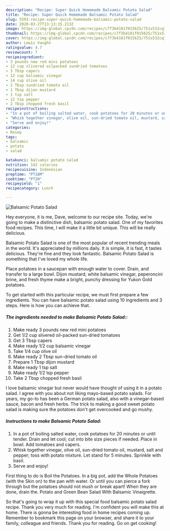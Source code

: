 ```yaml
---
description: "Recipe: Super Quick Homemade Balsamic Potato Salad"
title: "Recipe: Super Quick Homemade Balsamic Potato Salad"
slug: 5593-recipe-super-quick-homemade-balsamic-potato-salad
date: 2020-03-27T13:13:15.213Z
image: https://img-global.cpcdn.com/recipes/c7f3b4181f015625/751x532cq70/balsamic-potato-salad-recipe-main-photo.jpg
thumbnail: https://img-global.cpcdn.com/recipes/c7f3b4181f015625/751x532cq70/balsamic-potato-salad-recipe-main-photo.jpg
cover: https://img-global.cpcdn.com/recipes/c7f3b4181f015625/751x532cq70/balsamic-potato-salad-recipe-main-photo.jpg
author: Lewis Vaughn
ratingvalue: 4.7
reviewcount: 7
recipeingredient:
- 3 pounds new red mini potatoes
- 12 cup slivered oilpacked sundried tomatoes
- 3 Tbsp capers
- 12 cup balsamic vinegar
- 14 cup olive oil
- 2 Tbsp sundried tomato oil
- 1 Tbsp dijon mustard
- 1 tsp salt
- 12 tsp pepper
- 2 Tbsp chopped fresh basil
recipeinstructions:
- "In a pot of boiling salted water, cook potatoes for 20 minutes or until tender. Drain and let cool; cut into bite size pieces if needed. Place in bowl. Add tomatoes and capers."
- "Whisk together vinegar, olive oil, sun-dried tomato oil, mustard, salt and pepper; toss with potato mixture. Let stand for 5 minutes. Sprinkle with basil."
- "Serve and enjoy!"
categories:
- Resep
tags:
- balsamic
- potato
- salad

katakunci: balsamic potato salad
nutrition: 142 calories
recipecuisine: Indonesian
preptime: "PT18M"
cooktime: "PT2H"
recipeyield: "1"
recipecategory: Lunch

---
```



![Balsamic Potato Salad](https://img-global.cpcdn.com/recipes/c7f3b4181f015625/751x532cq70/balsamic-potato-salad-recipe-main-photo.jpg)

Hey everyone, it is me, Dave, welcome to our recipe site. Today, we're going to make a distinctive dish, balsamic potato salad. One of my favorites food recipes. This time, I will make it a little bit unique. This will be really delicious.

Balsamic Potato Salad is one of the most popular of recent trending meals in the world. It's appreciated by millions daily. It is simple, it is fast, it tastes delicious. They're fine and they look fantastic. Balsamic Potato Salad is something that I've loved my whole life.

Place potatoes in a saucepan with enough water to cover. Drain, and transfer to a large bowl. Dijon mustard, white balsamic vinegar, peperoncini brine, and fresh thyme make a bright, punchy dressing for Yukon Gold potatoes.


To get started with this particular recipe, we must first prepare a few ingredients. You can have balsamic potato salad using 10 ingredients and 3 steps. Here is how you can achieve that.

##### The ingredients needed to make Balsamic Potato Salad::

1. Make ready 3 pounds new red mini potatoes
1. Get 1/2 cup slivered oil-packed sun-dried tomatoes
1. Get 3 Tbsp capers
1. Make ready 1/2 cup balsamic vinegar
1. Take 1/4 cup olive oil
1. Make ready 2 Tbsp sun-dried tomato oil
1. Prepare 1 Tbsp dijon mustard
1. Make ready 1 tsp salt
1. Make ready 1/2 tsp pepper
1. Take 2 Tbsp chopped fresh basil


I love balsamic vinegar but never would have thought of using it in a potato salad. I agree with you about not liking mayo-based potato salads. For years, my go-to has been a German potato salad, also with a vinegar-based sauce, bacon and fresh herbs. The trick to making a good sweet potato salad is making sure the potatoes don&#39;t get overcooked and go mushy. 

##### Instructions to make Balsamic Potato Salad:

1. In a pot of boiling salted water, cook potatoes for 20 minutes or until tender. Drain and let cool; cut into bite size pieces if needed. Place in bowl. Add tomatoes and capers.
1. Whisk together vinegar, olive oil, sun-dried tomato oil, mustard, salt and pepper; toss with potato mixture. Let stand for 5 minutes. Sprinkle with basil.
1. Serve and enjoy!


First thing to do is Boil the Potatoes. In a big pot, add the Whole Potatoes (with the Skin on) to the pan with water. Or until you can pierce a fork through but the potatoes should not mush or break apart! When they are done, drain the. Potato and Green Bean Salad With Balsamic Vinaigrette. 

So that's going to wrap it up with this special food balsamic potato salad recipe. Thank you very much for reading. I'm confident you will make this at home. There is gonna be interesting food in home recipes coming up. Remember to bookmark this page on your browser, and share it to your family, colleague and friends. Thank you for reading. Go on get cooking!

